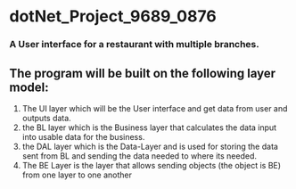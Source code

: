# dotNet_Project_9689_0876
### A User interface for a restaurant with multiple branches.
## The program will be built on the following layer model:
1. The UI layer which will be the User interface and get data from user and outputs data.
2. the BL layer which is the Business layer that calculates the data input into usable data for the business.
3. the DAL layer which is the Data-Layer and is used for storing the data sent from BL and sending the data needed to where its needed.
4. The BE Layer is the layer that allows sending objects (the object is BE) from one layer to one another 
